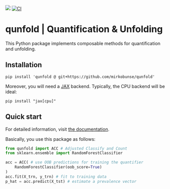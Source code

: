 [![](https://img.shields.io/badge/docs-stable-blue.svg)](https://mirkobunse.github.io/qunfold)
[![CI](https://github.com/mirkobunse/qunfold/actions/workflows/ci.yml/badge.svg)](https://github.com/mirkobunse/qunfold/actions/workflows/ci.yml)


# qunfold | Quantification & Unfolding

This Python package implements composable methods for quantification and unfolding.


## Installation

```
pip install 'qunfold @ git+https://github.com/mirkobunse/qunfold'
```

Moreover, you will need a [JAX](https://jax.readthedocs.io/) backend. Typically, the CPU backend will be ideal:

```
pip install "jax[cpu]"
```


## Quick start

For detailed information, visit [the documentation](https://mirkobunse.github.io/qunfold).

Basically, you use this package as follows:

```python
from qunfold import ACC # Adjusted Classify and Count
from sklearn.ensemble import RandomForestClassifier

acc = ACC( # use OOB predictions for training the quantifier
    RandomForestClassifier(oob_score=True)
)
acc.fit(X_trn, y_trn) # fit to training data
p_hat = acc.predict(X_tst) # estimate a prevalence vector
```
